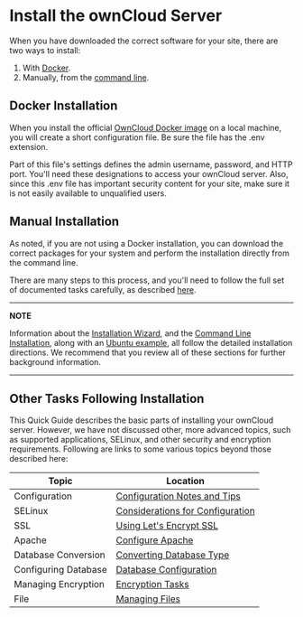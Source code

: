# Install the ownCloud Server


When you have downloaded the correct software for your site, there are two ways to install:

1. With [Docker](https://doc.owncloud.org/server/10.3/admin_manual/installation/docker/). 
2. Manually, from the [command line]((https://doc.owncloud.com/server/10.3/admin_manual/installation/manual_installation.htm)). 



## Docker Installation

When you install the official [OwnCloud Docker image](https://hub.docker.com/r/owncloud/server/) on a local machine, you will create a short configuration file. Be sure the file has the .env extension. 

Part of this file's settings defines the admin username, password, and HTTP port. You'll need these designations to access your ownCloud server. Also, since this .env file has important security content for your site, make sure it is not easily available to unqualified users.

## Manual Installation 

As noted, if you are not using a Docker installation, you can download the correct packages for your system and perform the installation directly from the command line. 

There are many steps to this process, and you'll need to follow the full set of documented tasks carefully, as described [here](https://doc.owncloud.com/server/10.3/admin_manual/installation/manual_installation.htm).
 
---
__NOTE__

Information about the [Installation Wizard](https://doc.owncloud.org/server/10.3/admin_manual/installation/installation_wizard.html), and the [Command Line Installation](https://doc.owncloud.com/server/10.3/admin_manual/installation/command_line_installation.html), along with an [Ubuntu example](https://doc.owncloud.com/server/10.3/admin_manual/installation/ubuntu_18_04.html), all follow the detailed installation directions. We recommend that you review all of these sections for further background information.

---

## Other Tasks Following Installation

This Quick Guide describes the basic parts of installing your ownCloud server. However, we have not discussed other, more advanced topics, such as supported applications, SELinux, and other security and encryption requirements. Following are links to some various topics beyond those described here: 

Topic |  Location  
----- |  ------
Configuration | [Configuration Notes and Tips](https://doc.owncloud.com/server/10.3/admin_manual/installation/configuration_notes_and_tips.html)
SELinux | [Considerations for Configuration](https://doc.owncloud.com/server/10.3/admin_manual/installation/selinux_configuration.html)
SSL | [Using Let's Encrypt SSL ](https://doc.owncloud.com/server/10.3/admin_manual/installation/letsencrypt/using_letsencrypt.html)
Apache | [Configure Apache](https://doc.owncloud.com/server/10.3/admin_manual/installation/letsencrypt/apache.html)
Database Conversion | [Converting Database Type](https://doc.owncloud.com/server/10.3/admin_manual/configuration/database/db_conversion.html)
Configuring Database | [Database Configuration](https://doc.owncloud.com/server/10.3/admin_manual/configuration/database/linux_database_configuration.html)
Managing Encryption | [Encryption Tasks](https://doc.owncloud.com/server/10.3/admin_manual/configuration/files/encryption/root.html)
File | [Managing Files](https://doc.owncloud.com/server/10.3/admin_manual/configuration/files/)

